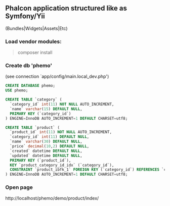 Phalcon application structured like as Symfony/Yii
-----

(Bundles|Widgets|Assets|Etc)


### Load vendor modules:

>composer install


### Create db 'phemo'

(see connection `app/config/main.local_dev.php')

``` sql
CREATE DATABASE phemo;
USE phemo;

CREATE TABLE `category` (
  `category_id` int(11) NOT NULL AUTO_INCREMENT,
  `name` varchar(15) DEFAULT NULL,
  PRIMARY KEY (`category_id`)
) ENGINE=InnoDB AUTO_INCREMENT=1 DEFAULT CHARSET=utf8;

CREATE TABLE `product` (
  `product_id` int(11) NOT NULL AUTO_INCREMENT,
  `category_id` int(11) DEFAULT NULL,
  `name` varchar(30) DEFAULT NULL,
  `price` decimal(10,2) DEFAULT NULL,
  `created` datetime DEFAULT NULL,
  `updated` datetime DEFAULT NULL,
  PRIMARY KEY (`product_id`),
  KEY `product_category_id_idx` (`category_id`),
  CONSTRAINT `product_ibfk_1` FOREIGN KEY (`category_id`) REFERENCES `category` (`category_id`)
) ENGINE=InnoDB AUTO_INCREMENT=1 DEFAULT CHARSET=utf8;

```

### Open page

http://localhost/phemo/demo/product/index/